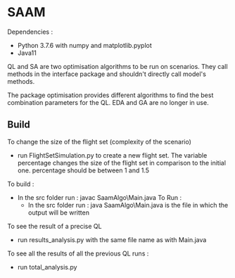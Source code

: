 # SAAM

Dependencies :
 - Python 3.7.6 with numpy and matplotlib.pyplot
 - Java11

 QL and SA are two optimisation algorithms to be run on scenarios. They call methods in the interface package and shouldn't directly call model's methods.

The package optimisation provides different algorithms to find the best combination parameters for the QL. EDA and GA are no longer in use.

## Build
To change the size of the flight set (complexity of the scenario)
- run FlightSetSimulation.py <percentage> to create a new flight set. The variable percentage changes the size of the flight set in comparison to the initial one.
  percentage should be between 1 and 1.5

To build : 
- In the src folder run : javac SaamAlgo\Main.java
To Run :
  - In the src folder run : java SaamAlgo\Main.java <file>
  <file> is the file in which the output will be written
    
To see the result of a precise QL
- run results_analysis.py <file> with the same file name as with Main.java

To see all the results of all the previous QL runs :
- run total_analysis.py 
